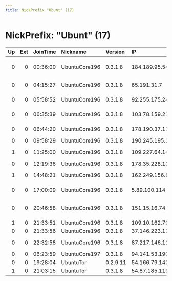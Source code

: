 ```yaml
---
title: NickPrefix "Ubunt" (17)
---
```


# NickPrefix: "Ubunt" (17)

|   Up |   Ext | JoinTime   | Nickname      | Version   | IP              | AS                             | CC   |   ORp |   Dirp | OS    | Contact                |   eFamMembers |
|-----:|------:|:-----------|:--------------|:----------|:----------------|:-------------------------------|:-----|------:|-------:|:------|:-----------------------|--------------:|
|    0 |     0 | 00:36:00   | UbuntuCore196 | 0.3.1.8   | 184.189.95.54   | Cox Communications Inc.        | us   | 34285 |      0 | Linux | None                   |             1 |
|    0 |     0 | 04:15:27   | UbuntuCore196 | 0.3.1.8   | 65.191.31.7     | Time Warner Cable Internet LLC | us   | 45043 |      0 | Linux | None                   |             1 |
|    0 |     0 | 05:58:52   | UbuntuCore196 | 0.3.1.8   | 92.255.175.248  | JSC ER-Telecom Holding         | ru   | 43309 |      0 | Linux | None                   |             1 |
|    0 |     0 | 06:35:39   | UbuntuCore196 | 0.3.1.8   | 103.78.159.212  | AT Broadband Pvt Ltd           | in   | 45431 |      0 | Linux | None                   |             1 |
|    0 |     0 | 06:44:20   | UbuntuCore196 | 0.3.1.8   | 178.190.37.112  | A1 Telekom Austria AG          | at   | 46401 |      0 | Linux | None                   |             1 |
|    0 |     0 | 09:58:29   | UbuntuCore196 | 0.3.1.8   | 190.245.195.171 | Prima S.A.                     | ar   | 45931 |      0 | Linux | None                   |             1 |
|    1 |     0 | 11:25:00   | UbuntuCore196 | 0.3.1.8   | 109.227.64.142  | LLC McLaut-Invest              | ua   | 34607 |      0 | Linux | None                   |             1 |
|    0 |     0 | 12:19:36   | UbuntuCore196 | 0.3.1.8   | 178.35.228.13   | PJSC Rostelecom                | ru   | 34425 |      0 | Linux | None                   |             1 |
|    1 |     0 | 14:48:21   | UbuntuCore196 | 0.3.1.8   | 162.249.156.83  | ETS TELEPHONE COMPANY, INC.    | us   | 42421 |      0 | Linux | None                   |             1 |
|    0 |     0 | 17:00:09   | UbuntuCore196 | 0.3.1.8   | 5.89.100.114    | Vodafone Italia S.p.A.         | it   | 45003 |      0 | Linux | None                   |             1 |
|    0 |     0 | 20:46:58   | UbuntuCore196 | 0.3.1.8   | 151.15.16.74    | Wind Telecomunicazioni SpA     | it   | 36427 |      0 | Linux | None                   |             1 |
|    1 |     0 | 21:33:51   | UbuntuCore196 | 0.3.1.8   | 109.10.162.79   | SFR                            | fr   | 44980 |      0 | Linux | None                   |             1 |
|    0 |     0 | 21:33:56   | UbuntuCore196 | 0.3.1.8   | 37.146.223.11   | PVimpelCom                     | ru   | 39453 |      0 | Linux | None                   |             1 |
|    0 |     0 | 22:32:58   | UbuntuCore196 | 0.3.1.8   | 87.217.146.118  | Orange Espagne S.A.U.          | es   | 39485 |      0 | Linux | None                   |             1 |
|    0 |     0 | 06:23:59   | UbuntuCore197 | 0.3.1.8   | 94.141.53.190   | Ic-voronezh                    | ru   | 46859 |      0 | Linux | None                   |             1 |
|    0 |     0 | 19:28:04   | UbuntuTor     | 0.2.9.11  | 54.166.79.142   | Amazon.com, Inc.               | us   |   443 |      0 | Linux | soygroso@sudaca.org.ar |             1 |
|    1 |     0 | 21:03:15   | UbuntuTor     | 0.3.1.8   | 54.87.185.119   | Amazon.com, Inc.               | us   |   443 |      0 | Linux | soygroso@sudaca.org.ar |             2 |
